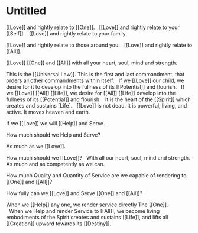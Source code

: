 # Untitled

[[Love]] and rightly relate to [[One]]. 
 
[[Love]] and rightly relate to your [[Self]]. 
 
[[Love]] and rightly relate to your family. 

[[Love]] and rightly relate to those around you. 
 
[[Love]] and rightly relate to [[All]].  

[[Love]] [[One]] and [[All]] with all your heart, soul, mind and strength. 

This is the [[Universal Law]]. This is the first and last commandment, that orders all other commandments within itself. 
 
If we [[Love]] our child, we desire for it to develop into the fullness of its [[Potential]] and flourish. 
 
If we [[Love]] [[All]] [[Life]], we desire for [[All]] [[Life]] develop into the fullness of its [[Potential]] and flourish. 
 
It is the heart of the [[Spirit]] which creates and sustains [Life]. 
 
[[Love]] is not dead. It is powerful, living, and active. It moves heaven and earth. 

If we [[Love]] we will [[Help]] and Serve.

How much should we Help and Serve? 

As much as we [[Love]]. 

How much should we [[Love]]? 
 
With all our heart, soul, mind and strength. As much and as competently as we can. 

How much Quality and Quantity of Service are we capable of rendering to [[One]] and [[All]]? 

How fully can we [[Love]] and Serve [[One]] and [[All]]? 

When we [[Help]] any one, we render service directly The [[One]].   
 
When we Help and render Service to [[All]], we become living embodiments of the Spirit creates and sustains [[Life]], and lifts all [[Creation]] upward towards its [[Destiny]].   

